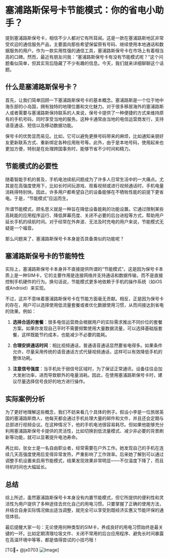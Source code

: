 # 塞浦路斯保号卡节能模式：你的省电小助手？

提到塞浦路斯保号卡，相信不少人都对它有所耳闻。这是一款在塞浦路斯地区非常受欢迎的通信服务产品，主要面向那些希望保留原有号码、继续使用本地通话和数据服务的用户。作为一款实用性强的通信工具，塞浦路斯保号卡在市场上有着相当高的口碑。然而，最近有朋友问我：“塞浦路斯保号卡有没有节能模式呢？”这个问题看似简单，但其实背后隐藏了不少有趣的信息。今天，我们就来详细聊聊这个话题。

## 什么是塞浦路斯保号卡？

首先，让我们简单回顾一下塞浦路斯保号卡的基本概念。塞浦路斯是一个位于地中海东部的小岛国，拥有独特的地理位置和文化魅力。对于很多移居海外的塞浦路斯人或者需要与塞浦路斯保持联系的人来说，保号卡提供了一种便捷的方式来维持原有的手机号码，同时享受当地的服务。这种卡通常由当地的电信运营商发行，支持语音通话、短信以及移动数据功能。

保号卡的优势显而易见。比如，它可以避免更换号码带来的麻烦，比如通知亲朋好友更新联系方式、重新绑定各种应用账号等。此外，由于是本地号码，使用起来也更加方便，特别是在处理跨国事务时，能够节省不少时间和精力。

## 节能模式的必要性

随着智能手机的普及，手机电池续航问题成为了许多人日常生活中的一大痛点。尤其是在高强度使用下，比如长时间玩游戏、观看视频或进行视频通话时，手机电量消耗得特别快。因此，许多用户都希望自己的设备能够在不牺牲性能的前提下更省电。于是，“节能模式”应运而生。

所谓节能模式，顾名思义就是一种旨在降低设备能耗的功能设置。它通过限制某些高耗能的应用程序运行、降低屏幕亮度、关闭不必要的后台进程等方式，帮助用户延长手机的续航时间。对于经常在外奔波、无法及时充电的用户来说，节能模式无疑是一个福音。

那么问题来了，塞浦路斯保号卡本身是否具备类似的功能呢？

## 塞浦路斯保号卡的节能特性

实际上，塞浦路斯保号卡本身并不直接提供所谓的“节能模式”。这是因为保号卡本质上是一种SIM卡，它的主要作用是连接网络并支持通话和数据传输，而不是直接控制手机硬件的行为。换句话说，节能模式更多地依赖于手机的操作系统（如iOS或Android）来实现。

不过，这并不意味着塞浦路斯保号卡在节能方面毫无贡献。相反，正是因为保号卡的存在，用户可以选择使用低流量套餐或者优化数据使用习惯，从而间接达到省电的效果。例如：

1. **选择合适的套餐**：很多电信运营商会根据用户的实际需求推出不同价位的套餐方案。如果你发现自己平时不需要频繁使用大量数据流量，可以选择基础版套餐，这样既能节约成本，也能减少不必要的能耗。
   
2. **合理安排通话时间**：相比视频通话，普通语音通话显然要省电得多。如果条件允许，尽量采用传统的语音通话方式代替视频通话，这样可以有效降低手机的整体功耗。

3. **注意信号强度**：当手机处于弱信号区域时，为了保证正常通讯，设备往往会加大发射功率，进而导致额外的电量消耗。因此，在使用塞浦路斯保号卡时，建议尽量选择信号良好的地方进行操作。

## 实际案例分析

为了更好地理解这些概念，我们不妨来看几个具体的例子。假设小李是一位旅居英国的塞浦路斯商人，他每天都会通过手机处理大量的邮件和文件，并且还会定期与总部进行视频会议。在这种情况下，他的手机电池很容易耗尽。但如果他能够充分利用塞浦路斯保号卡提供的灵活性，比如切换到低流量模式、减少非必要的背景刷新等功能，就可以显著提升电池寿命。

再比如，张女士是一名自由职业者，经常需要在户外工作。她发现自己的手机在连续几天高强度使用后变得异常发热，严重影响了工作效率。后来她了解到可以通过调整手机设置来启用节能模式，结果发现效果非常明显——不仅温度下降了，而且待机时间也大幅延长。

## 总结

综上所述，虽然塞浦路斯保号卡本身没有内置节能模式，但它所提供的便利性和灵活性为用户提供了多种途径去优化自己的用电习惯。只要掌握了正确的使用方法，并结合自身实际情况做出适当调整，就完全可以享受到既经济实惠又节能环保的通信体验。

最后提醒大家一句：无论使用何种类型的SIM卡，养成良好的用电习惯始终是最关键的一环。比如定期清理垃圾文件、关闭不常用的后台应用程序、避免长时间暴露在高温环境中等等，都是值得尝试的小技巧哦！

[TG💪+ @jx0703 ![Image](https://github.com/user-attachments/assets/dbca1d08-cadb-493c-b0ec-ad6f7a83f270)]